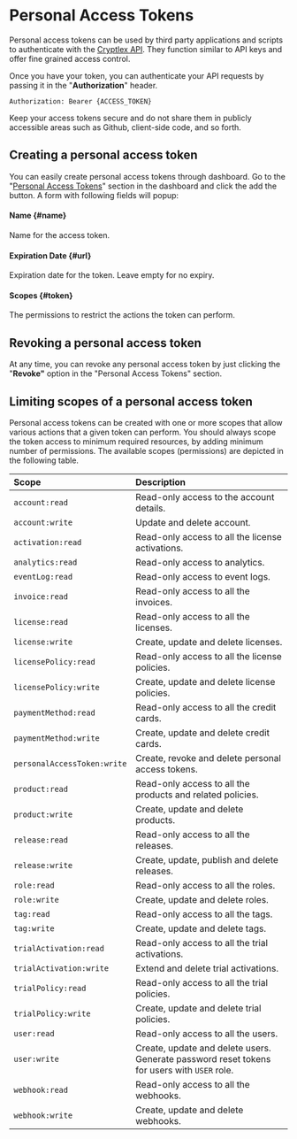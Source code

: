 # Personal Access Tokens

Personal access tokens can be used by third party applications and scripts to authenticate with the [Cryptlex API](https://api.cryptlex.com/v3/docs). They function similar to API keys and offer fine grained access control.

Once you have your token, you can authenticate your API requests by passing it in the "**Authorization**" header.

```http
Authorization: Bearer {ACCESS_TOKEN}
```

Keep your access tokens secure and do not share them in publicly accessible areas such as Github, client-side code, and so forth.

## Creating a personal access token 

You can easily create personal access tokens through dashboard. Go to the "[Personal Access Tokens](https://app.cryptlex.com/api/personal-access-tokens)" section in the dashboard and click the add the button. A form with following fields will popup:

#### **Name** {#name}

Name for the access token.

#### **Expiration Date** {#url}

Expiration date for the token. Leave empty for no expiry.

#### **Scopes** {#token}

The permissions to restrict the actions the token can perform.

## Revoking a personal access token 

At any time, you can revoke any personal access token by just clicking the  "**Revoke"** option in the "Personal Access Tokens" section.

## Limiting scopes of a personal access token 

Personal access tokens can be created with one or more scopes that allow various actions that a given token can perform. You should always scope the token access to minimum required resources, by adding minimum number of permissions. The available scopes \(permissions\) are depicted in the following table.

| **Scope** | **Description** |
| :--- | :--- |
| `account:read` | Read-only access to the account details. |
| `account:write` | Update and delete account. |
| `activation:read` | Read-only access to all the license activations. |
| `analytics:read` | Read-only access to analytics. |
| `eventLog:read` | Read-only access to event logs. |
| `invoice:read` | Read-only access to all the invoices. |
| `license:read` | Read-only access to all the licenses. |
| `license:write` | Create, update and delete licenses. |
| `licensePolicy:read` | Read-only access to all the license policies. |
| `licensePolicy:write` | Create, update and delete license policies. |
| `paymentMethod:read` | Read-only access to all the credit cards. |
| `paymentMethod:write` | Create, update and delete credit cards. |
| `personalAccessToken:write` | Create, revoke and delete personal access tokens. |
| `product:read` | Read-only access to all the products and related policies. |
| `product:write` | Create, update and delete products. |
| `release:read` | Read-only access to all the releases. |
| `release:write` | Create, update, publish and delete releases. |
| `role:read` | Read-only access to all the roles. |
| `role:write` | Create, update and delete roles. |
| `tag:read` | Read-only access to all the tags. |
| `tag:write` | Create, update and delete tags. |
| `trialActivation:read` | Read-only access to all the trial activations. |
| `trialActivation:write` | Extend and delete trial activations. |
| `trialPolicy:read` | Read-only access to all the trial policies. |
| `trialPolicy:write` | Create, update and delete trial policies. |
| `user:read` | Read-only access to all the users. |
| `user:write` | Create, update and delete users. Generate password reset tokens for users with `USER` role. |
| `webhook:read` | Read-only access to all the webhooks. |
| `webhook:write` | Create, update and delete webhooks. |



